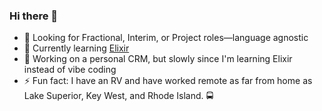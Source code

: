 ### Hi there 👋

- 📣 Looking for Fractional, Interim, or Project roles—language agnostic
- 🌱 Currently learning [Elixir](https://elixir-lang.org/)
- 🔭 Working on a personal CRM, but slowly since I'm learning Elixir instead of vibe coding
- ⚡ Fun fact: I have an RV and have worked remote as far from home as Lake Superior, Key West, and Rhode Island. 🚍

<!--
**MacksMind/MacksMind** is a ✨ _special_ ✨ repository because its `README.md` (this file) appears on your GitHub profile.

Here are some ideas to get you started:

- 🔭 I’m currently working on ...
- 🌱 I’m currently learning ...
- 👯 I’m looking to collaborate on ...
- 🤔 I’m looking for help with ...
- 💬 Ask me about ...
- 📫 How to reach me: ...
- 😄 Pronouns: ...
- ⚡ Fun fact: ...
-->
